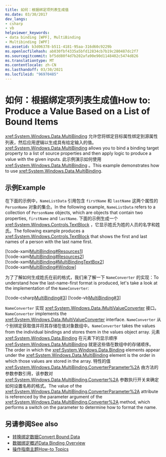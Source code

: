 ```yaml
---
title: 如何：根据绑定项列表生成值
ms.date: 03/30/2017
dev_langs:
- csharp
- vb
helpviewer_keywords:
- data binding [WPF], MultiBinding
- Multibinding [WPF]
ms.assetid: b3d06378-b511-4181-95aa-316d60c9229b
ms.openlocfilehash: ab030fbf4335a5bfd12834cb7b19c280487dc2f7
ms.sourcegitcommit: bf5dd80f4d7b202afa90e90d1148402c5474d826
ms.translationtype: MT
ms.contentlocale: zh-CN
ms.lasthandoff: 03/30/2021
ms.locfileid: "96970485"
---
```

# <a name="how-to-produce-a-value-based-on-a-list-of-bound-items"></a><span data-ttu-id="4f00d-102">如何：根据绑定项列表生成值</span><span class="sxs-lookup"><span data-stu-id="4f00d-102">How to: Produce a Value Based on a List of Bound Items</span></span>
<span data-ttu-id="4f00d-103"><xref:System.Windows.Data.MultiBinding> 允许您将绑定目标属性绑定到源属性列表，然后应用逻辑以生成具有给定输入的值。</span><span class="sxs-lookup"><span data-stu-id="4f00d-103"><xref:System.Windows.Data.MultiBinding> allows you to bind a binding target property to a list of source properties and then apply logic to produce a value with the given inputs.</span></span> <span data-ttu-id="4f00d-104">此示例演示如何使用 <xref:System.Windows.Data.MultiBinding> 。</span><span class="sxs-lookup"><span data-stu-id="4f00d-104">This example demonstrates how to use <xref:System.Windows.Data.MultiBinding>.</span></span>  
  
## <a name="example"></a><span data-ttu-id="4f00d-105">示例</span><span class="sxs-lookup"><span data-stu-id="4f00d-105">Example</span></span>  
 <span data-ttu-id="4f00d-106">在下面的示例中，`NameListData` 引用包含 `firstName` 和 `lastName` 这两个属性的 `PersonName` 对象的集合。</span><span class="sxs-lookup"><span data-stu-id="4f00d-106">In the following example, `NameListData` refers to a collection of `PersonName` objects, which are objects that contain two properties, `firstName` and `lastName`.</span></span> <span data-ttu-id="4f00d-107">下面的示例生成一个 <xref:System.Windows.Controls.TextBlock> ，它显示姓氏为姓的人员的名字和姓氏。</span><span class="sxs-lookup"><span data-stu-id="4f00d-107">The following example produces a <xref:System.Windows.Controls.TextBlock> that shows the first and last names of a person with the last name first.</span></span>  
  
 [!code-xaml[MultiBinding#Resources1](~/samples/snippets/csharp/VS_Snippets_Wpf/MultiBinding/CSharp/Window1.xaml#resources1)]  
[!code-xaml[MultiBinding#Resources2](~/samples/snippets/csharp/VS_Snippets_Wpf/MultiBinding/CSharp/Window1.xaml#resources2)]  
[!code-xaml[MultiBinding#MultiBindingTextBox2](~/samples/snippets/csharp/VS_Snippets_Wpf/MultiBinding/CSharp/Window1.xaml#multibindingtextbox2)]  
[!code-xaml[MultiBinding#Window](~/samples/snippets/csharp/VS_Snippets_Wpf/MultiBinding/CSharp/Window1.xaml#window)]  
  
 <span data-ttu-id="4f00d-108">为了了解如何生成姓氏在前的格式，我们来了解一下 `NameConverter` 的实现：</span><span class="sxs-lookup"><span data-stu-id="4f00d-108">To understand how the last-name-first format is produced, let's take a look at the implementation of the `NameConverter`:</span></span>  
  
 [!code-csharp[MultiBinding#3](~/samples/snippets/csharp/VS_Snippets_Wpf/MultiBinding/CSharp/NameConverter.cs#3)]
 [!code-vb[MultiBinding#3](~/samples/snippets/visualbasic/VS_Snippets_Wpf/MultiBinding/VisualBasic/NameConverter.vb#3)]  
  
 <span data-ttu-id="4f00d-109">`NameConverter` 实现 <xref:System.Windows.Data.IMultiValueConverter> 接口。</span><span class="sxs-lookup"><span data-stu-id="4f00d-109">`NameConverter` implements the <xref:System.Windows.Data.IMultiValueConverter> interface.</span></span> <span data-ttu-id="4f00d-110">`NameConverter` 从个别绑定获取值并将其存储在值对象数组中。</span><span class="sxs-lookup"><span data-stu-id="4f00d-110">`NameConverter` takes the values from the individual bindings and stores them in the values object array.</span></span> <span data-ttu-id="4f00d-111">元素 <xref:System.Windows.Data.Binding> 在元素下的显示顺序 <xref:System.Windows.Data.MultiBinding> 就是这些值在数组中的存储顺序。</span><span class="sxs-lookup"><span data-stu-id="4f00d-111">The order in which the <xref:System.Windows.Data.Binding> elements appear under the <xref:System.Windows.Data.MultiBinding> element is the order in which those values are stored in the array.</span></span> <span data-ttu-id="4f00d-112">特性的值 <xref:System.Windows.Data.MultiBinding.ConverterParameter%2A> 由方法的参数参数引用，该参数对 <xref:System.Windows.Data.MultiBinding.Converter%2A> 参数执行开关来确定如何设置名称的格式。</span><span class="sxs-lookup"><span data-stu-id="4f00d-112">The value of the <xref:System.Windows.Data.MultiBinding.ConverterParameter%2A> attribute is referenced by the parameter argument of the <xref:System.Windows.Data.MultiBinding.Converter%2A> method, which performs a switch on the parameter to determine how to format the name.</span></span>  
  
## <a name="see-also"></a><span data-ttu-id="4f00d-113">另请参阅</span><span class="sxs-lookup"><span data-stu-id="4f00d-113">See also</span></span>

- [<span data-ttu-id="4f00d-114">转换绑定数据</span><span class="sxs-lookup"><span data-stu-id="4f00d-114">Convert Bound Data</span></span>](how-to-convert-bound-data.md)
- [<span data-ttu-id="4f00d-115">数据绑定概述</span><span class="sxs-lookup"><span data-stu-id="4f00d-115">Data Binding Overview</span></span>](/dotnet/desktop-wpf/data/data-binding-overview)
- [<span data-ttu-id="4f00d-116">操作指南主题</span><span class="sxs-lookup"><span data-stu-id="4f00d-116">How-to Topics</span></span>](data-binding-how-to-topics.md)
